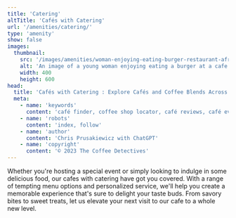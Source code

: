 ```yaml
---
title: 'Catering'
altTitle: 'Cafés with Catering'
url: '/amenities/catering/'
type: 'amenity'
show: false
images:
  thumbnail:
    src: '/images/amenities/woman-enjoying-eating-burger-restaurant-african-women-eating-stack-burger-restaurant-friends-happy-young-women-having-116198128.jpeg'
    alt: 'An image of a young woman enjoying eating a burger at a cafe.'
    width: 400
    height: 600
head:
  title: 'Cafés with Catering : Explore Cafés and Coffee Blends Across Tyne & Wear'
  meta:
    - name: 'keywords'
      content: 'café finder, coffee shop locator, café reviews, café events, café news, speciality coffee, café blog, coffee culture'
    - name: 'robots'
      content: 'index, follow'
    - name: 'author'
      content: 'Chris Prusakiewicz with ChatGPT'
    - name: 'copyright'
      content: '© 2023 The Coffee Detectives'
---
```


<p>Whether you're hosting a special event or simply looking to indulge in some delicious food, our cafes with catering have got you covered. With a range of tempting menu options and personalized service, we'll help you create a memorable experience that's sure to delight your taste buds. From savory bites to sweet treats, let us elevate your next visit to our cafe to a whole new level.</p>